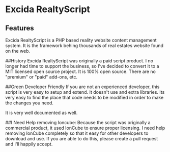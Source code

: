 # Excida RealtyScript
## Features
Excida RealtyScript is a PHP based reality website content management system. It is the framework behing thousands of real estates website found on the web.

##History
Excida RealtyScript was originally a paid script product. I no longer had time to support the business, so I've decided to convert it to a MIT licensed open source project. It is 100% open source. There are no "premium" or "paid" add-ons, etc.

##Green Developer Friendly
If you are not an experienced developer, this script is very easy to setup and extend. It doesn't use and extra libraries. Its very easy to find the place that code needs to be modified in order to make the changes you need.

It is very well documented as well. 

##I Need Help removing Ioncube:
Because the script was originally a commercial product, it used IonCube to ensure proper licensing. I need help removing IonCube completely so that it easy for other developers to download and use. If you are able to do this, please create a pull request and I'll happily accept.

